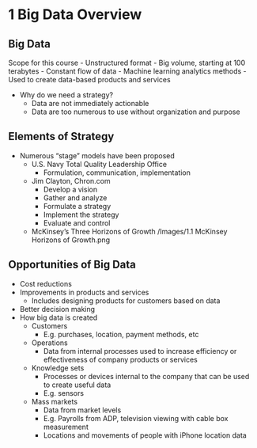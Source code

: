 # 1 Big Data Overview
## Big Data 
Scope for this course
	- Unstructured format
	- Big volume, starting at 100 terabytes 
	- Constant flow of data
	- Machine learning analytics methods 
	- Used to create data-based products and services
- Why do we need a strategy?
	- Data are not immediately actionable
	- Data are too numerous to use without organization and purpose
## Elements of Strategy
- Numerous “stage” models have been proposed
	- U.S. Navy Total Quality Leadership Office
		- Formulation, communication, implementation
	- Jim Clayton, Chron.com
		- Develop a vision
		- Gather and analyze
		- Formulate a strategy
		- Implement the strategy 
		- Evaluate and control
	- McKinsey’s Three Horizons of Growth
			/Images/1.1 McKinsey Horizons of Growth.png
			
## Opportunities of Big Data
- Cost reductions
- Improvements in products and services
	- Includes designing products for customers based on data
- Better decision making
- How big data is created
	- Customers
		- E.g. purchases, location, payment methods, etc
	- Operations
		- Data from internal processes used to increase efficiency or effectiveness of company products or services 
	- Knowledge sets
		- Processes or devices internal to the company that can be used to create useful data
		- E.g. sensors
	- Mass markets
		- Data from market levels 
		- E.g. Payrolls from ADP, television viewing with cable box measurement
		- Locations and movements of people with iPhone location data
